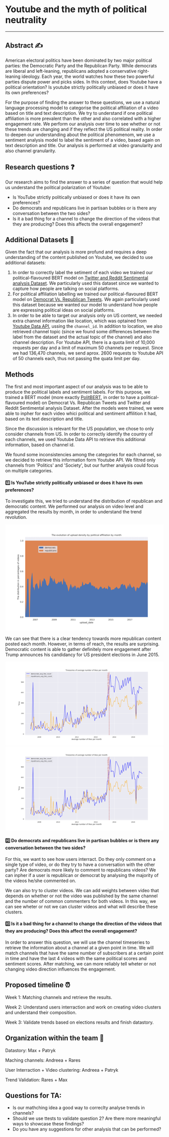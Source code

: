 # Youtube and the myth of political neutrality
---

## Abstract :writing_hand:
American electoral politics have been dominated by two major political parties: the Democratic Party and the Republican Party. While democrats are liberal and left-leaning, republicans adopted a conservative right-leaning ideology. Each year, the world watches how these two powerful parties dispute power and picks sides. In this context, does Youtube have a political orientation? Is youtube strictly politically unbiased or does it have its own preferences?

For the purpose of finding the answer to these questions, we use a natural language processing model to categorise the political affiliation of a video based on title and text description. We try to understand if one political affiliation is more prevalent than the other and also correlated with a higher engagement rate. We perform our analysis over time to see whether or not these trends are changing and if they reflect the US political reality. In order to  deepen our understanding about the political phenomenom, we use a sentiment analysis model to label the sentiment of a video, based again on text description and title. Our analysis is performed at video granularity and also channel granularity. 

## Research questions :question:
Our research aims to find the answer to a series of question that would help us understand the political polarization of Youtube:
* Is YouTube strictly politically unbiased or does it have its own preferences?
* Do democrats and republicans live in partisan bubbles or is there any conversation between the two sides?
* Is it a bad thing for a channel to change the direction of the videos that they are producing? Does this affects the overall engagement?

## Additional Datasets :mechanical_arm:
Given the fact that our analysis is more profund and requires a deep understanding of the content published on Youtube, we decided to use additional datasets:
1. In order to correctly label the setiment of each video we trained our political-flavoured BERT model on [Twitter and Reddit Sentimental analysis Dataset](https://www.kaggle.com/datasets/cosmos98/twitter-and-reddit-sentimental-analysis-dataset ). We particularly used this dataset since we wanted to capture how people are talking on social platforms.
2. For political affiliation labelling we trained our political-flavoured BERT model on [Democrat Vs. Republican Tweets](https://www.kaggle.com/datasets/kapastor/democratvsrepublicantweets). We again particularly used this dataset because we wanted our model to understand how people are expressing political ideas on social platforms.
3. In order to be able to target our analysis only on US content, we needed extra channel information like location, which was optained from [Youtube Data API](https://developers.google.com/youtube/v3), ussing the `channel_id`. In addition to location, we also retrieved channel topic (since we found some differences between the label from the dataset and the actual topic of the channel) and also channel description. For Youtube API, there is a quota limit of 10,000 requests per day and a limit of maximum 50 channels per request. Since we had 136,470 channels, we send aprox. 2600 requests to Youtube API of 50 channels each, thus not passing the quata limit per day. 

## Methods

The first and most important aspect of our analysis was to be able to produce the political labels and sentiment labels. For this purpose, we trained a BERT model (more exactly [PolitBERT](https://huggingface.co/maurice/PolitBERT), in order to have a political-flavoured model) on Democrat Vs. Republican Tweets and Twitter and Reddit Sentimental analysis Dataset. After the models were trained, we were able to inpher for each video whici political and sentiment affilition it had, based on its text description and title. 

Since the discussion is relevant for the US population, we chose to only consider channels from US. In order to correctly identify the country of each channels, we used Youtube Data API to retrieve this additional information, based on channel id.

We found some inconsistencies among the categories for each channel, so we decided to retrieve this information form Youtube API. We filtred only channels from 'Politics' and 'Society', but our further analysis could focus on multiple categories.

#### :one: Is YouTube strictly politically unbiased or does it have its own preferences?
To investigate this, we tried to understand the distribution of republican and democratic content. We performed our analysis on video level and aggregated the results by month, in order to understand the trend revolution. 

![alt text](https://github.com/epfl-ada/ada-2022-project-outliers/blob/main/img/evolution_upload_density.png "Logo Title Text 1")

We can see that there is a clear tendency towards more republican content posted each month. However, in terms of reach, the results are surprising. Democratic content is able to gather definitely more engagement after Trump announces his candidancy for US president elections in June 2015.

![alt text](https://github.com/epfl-ada/ada-2022-project-outliers/blob/main/img/timeseries_likes.png "Logo Title Text 1")
![alt text](https://github.com/epfl-ada/ada-2022-project-outliers/blob/main/img/timeseries_likes.png "Logo Title Text 1")

#### :two: Do democrats and republicans live in partisan bubbles or is there any conversation between the two sides?

For this, we want to see how users interract. Do they only comment on a single type of video, or do they try to have a conversation with the other party? Are democrats more likely to comment to republicans videos? We can inpher if a user is republican or democrat by analysing the majority of the videos he/she commented on. 

We can also try to cluster videos. We can add weights between video that depends on whether or not the video was published by the same channel and the number of common commenters for both videos. In this way, we can see wheter or not we can cluster videos and what will describe these clusters.

#### :three: Is it a bad thing for a channel to change the direction of the videos that they are producing? Does this affect the overall engagement?
In order to answer this question, we will use the channel timeseries to retrieve the information about a channel at a given point in time. We will match channels that have the same number of subscribers at a certain point in time and have the last 4 videos with the same political scores and sentiment scores. After matching, we can more reliably tell wheter or not changing video direction influences the engagement.

## Proposed timeline ⏰
Week 1: Matching channels and retrieve the results.

Week 2: Understand users interraction and work on creating video clusters and understand their composition.

Week 3: Validate trends based on elections results and finish datastory.

## Organization within the team 👥
Datastory: Max + Patryk

Maching channels: Andreea + Rares

User Interraction + Video clustering: Andreea + Patryk

Trend Validation: Rares + Max

## Questions for TA:
* Is our mathching idea a good way to correclty analyse trends in channels?
* Should we use ttests to validate question 2? Are there more meaningful ways to showcase these findings?
* Do you have any suggestions for other analysis that can be performed?

